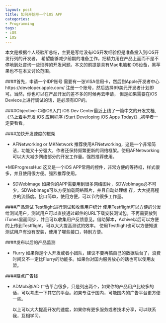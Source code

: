 ```yaml
---
layout: post
title: 如何开始写一个iOS APP
categories:
- Programming
tags:
- iOS
- iOS
---
```


本文是根据个人经验所总结，主要是写给没有iOS开发经验但是准备投入到iOS开发行列的开发者，
希望能够减少前期的准备工作，把精力用在产品上面而不是不停地到处咨询一些琐碎的开发问题。本文的前提是具有Mac电脑和iOS设备，黑苹果也不在本文讨论范围。

####首先，申请一个IDP账号 
需要有一张VISA信用卡，然后到Apple开发者中心https://developer.apple.com/ 注册一个账号，然后选择99美元开发者计划即可。当然，你也可以在产品开发的差不多的时候再去申请，
但是如果需要在iOS Deviece上进行调试的话，是必须有iDP的。

####Objective-C和iOS入门
iOS Dev Center最近上线了一篇中文的开发文档,[《马上着手开发 iOS 应用程序 (Start Developing iOS Apps Today)》](https://developer.apple.com/library/ios/#referencelibrary/GettingStarted/RoadMapiOSCh/chapters/Introduction.html),初学者一定要看看。

####加快开发速度的框架
*  AFNetworking or MKNetwork
	推荐使用AFNetworking，这是一个非常简洁，功能又十分强大，作者还保持频繁更新的网络框架。使用AFNetworking
	可以大大减少网络部分的开发工作量。强烈推荐使用。

*MBProgressHud
    这又是一个iOS APP常用的控件，非常方便的等待框，样式很多，并且使用很方便。强烈推荐使用。
*  SDWebImage
	如果你的APP需要用到很多网络图片，SDWebImage必不可少。SDWebImage可以方便加载网络图片，并且自动处理缓	存，大大提高程序的流畅度。接口简单，使用方便，可以节约很多工作量。
 
####产品测试
Testflight进行测试和收集用户统计
使用Testflight可以方便的分发给测试用户，测试用户可以直接通过邮件的URL下载安装测试包，不再需要放到iTunes里面同步，并且可以收集用户反馈意见。借助脚本，Achive以后可以方便的上传到Testflight，可以大大提高测试的效率。
使用Testflight也可以方便知道测试用户有没有安装，使用了哪些接口，特别方便。

####发布以后的产品监测
* Flurry
   如果你是个人开发或者小团队，建议不要再搞自己的数据后台了，浪费时间又不一定比Flurry的功能多。如果你对国内服务放心的话也可以使用友盟。

####赚点广告钱
* ADMob和iAD
  广告平台很多，只是列出两个，如果你的产品用户比较多的话，可以考虑一下其它的平台。如果专注于国内，可能国内的广告平台更方便一些。
  
  以上可以大大提高开发的速度，如果你有更多服务或者技术分享，可以联系我，互相学习。
